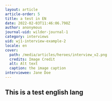 ```yaml
---
layout: article
article-order: 5
title: a test in EN
date: 2022-02-03T11:46:06.798Z
author: anonymous
journal-uid: wilder-journal-1
category: interviews
uid: wj1-interview-example-2
locale: en
cover: 
  path: /media/articles/heroes/interview_v2.png
  credits: Image Credit
  alt: Alt text
  caption: the image caption
interviewee: Jane Doe
---
```

## This is a test english lang

